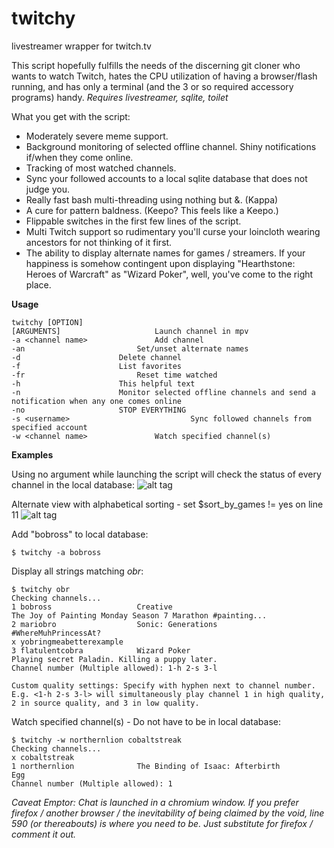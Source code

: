 # twitchy
livestreamer wrapper for twitch.tv

This script hopefully fulfills the needs of the discerning git cloner who wants to watch Twitch, hates the CPU utilization of having a browser/flash running, and 
has only a terminal (and the 3 or so required accessory programs) handy.
*Requires livestreamer, sqlite, toilet*

What you get with the script:
* Moderately severe meme support.
* Background monitoring of selected offline channel. Shiny notifications if/when they come online.
* Tracking of most watched channels.
* Sync your followed accounts to a local sqlite database that does not judge you.
* Really fast bash multi-threading using nothing but &. (Kappa)
* A cure for pattern baldness. (Keepo? This feels like a Keepo.)
* Flippable switches in the first few lines of the script.
* Multi Twitch support so rudimentary you'll curse your loincloth wearing ancestors for not thinking of it first.
* The ability to display alternate names for games / streamers. If your happiness is somehow contingent upon displaying "Hearthstone: Heroes of Warcraft" as "Wizard Poker", well, you've come to the right place.

**Usage**

    twitchy [OPTION]
    [ARGUMENTS]						Launch channel in mpv
    -a <channel name>				Add channel
    -an 						Set/unset alternate names
    -d 						Delete channel
    -f 						List favorites
    -fr 						Reset time watched
    -h						This helpful text
	-n						Monitor selected offline channels and send a notification when any one comes online
	-no						STOP EVERYTHING
    -s <username>							Sync followed channels from specified account
    -w <channel name>				Watch specified channel(s)
    
**Examples**

Using no argument while launching the script will check the status of every channel in the local database:
![alt tag](https://imgur.com/cwdHy7L.png)

Alternate view with alphabetical sorting - set $sort_by_games != yes on line 11
![alt tag](https://imgur.com/JbP14Xo.png)
    
Add "bobross" to local database:

    $ twitchy -a bobross
    
Display all strings matching *obr*:

    $ twitchy obr
    Checking channels...
    1 bobross                   Creative                                The Joy of Painting Monday Season 7 Marathon #painting...
    2 mariobro                  Sonic: Generations                      #WhereMuhPrincessAt?
    x yobringmeabetterexample                               
    3 flatulentcobra            Wizard Poker                            Playing secret Paladin. Killing a puppy later.
    Channel number (Multiple allowed): 1-h 2-s 3-l

    Custom quality settings: Specify with hyphen next to channel number.
    E.g. <1-h 2-s 3-l> will simultaneously play channel 1 in high quality, 2 in source quality, and 3 in low quality.
    
Watch specified channel(s) - Do not have to be in local database:

    $ twitchy -w northernlion cobaltstreak
    Checking channels...
    x cobaltstreak
    1 northernlion              The Binding of Isaac: Afterbirth        Egg
    Channel number (Multiple allowed): 1
    
*Caveat Emptor: Chat is launched in a chromium window. If you prefer firefox / another browser / the inevitability of being claimed by the void, line 590 (or thereabouts) is where you need to be. Just substitute for firefox / comment it out.*
